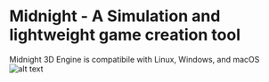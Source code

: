 # Midnight - A Simulation and lightweight game creation tool #
Midnight 3D Engine is compatibile with Linux, Windows, and macOS
![alt text](https://github.com/jimdox/Midnight/blob/master/engine/res/midnight-prev.png)




